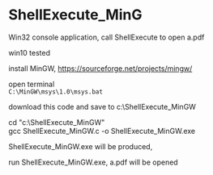 # ShellExecute_MinG

Win32 console application, call ShellExecute to open a.pdf

win10 tested  

install MinGW, https://sourceforge.net/projects/mingw/  

open terminal  
    `C:\MinGW\msys\1.0\msys.bat`  

download this code and save to c:\ShellExecute_MinGW  

  cd "c:\ShellExecute_MinGW"  
  gcc ShellExecute_MinGW.c -o ShellExecute_MinGW.exe  
  
ShellExecute_MinGW.exe will be produced,  

run ShellExecute_MinGW.exe, a.pdf will be opened  


